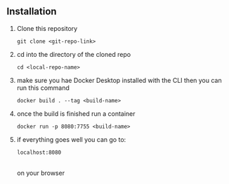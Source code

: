 ## Installation
1. Clone this repository
   ```
   git clone <git-repo-link>
   ```
3. cd into the directory of the cloned repo
   ```
   cd <local-repo-name>
   ```
4. make sure you hae Docker Desktop installed with the CLI then you can run this command
   ```
   docker build . --tag <build-name>
   ```
6. once the build is finished run a container<br>
   ```
   docker run -p 8080:7755 <build-name>
   ```
7. if everything goes well you can go to:<br>
   ```
   localhost:8080
   ```
   <br>
   on your browser

